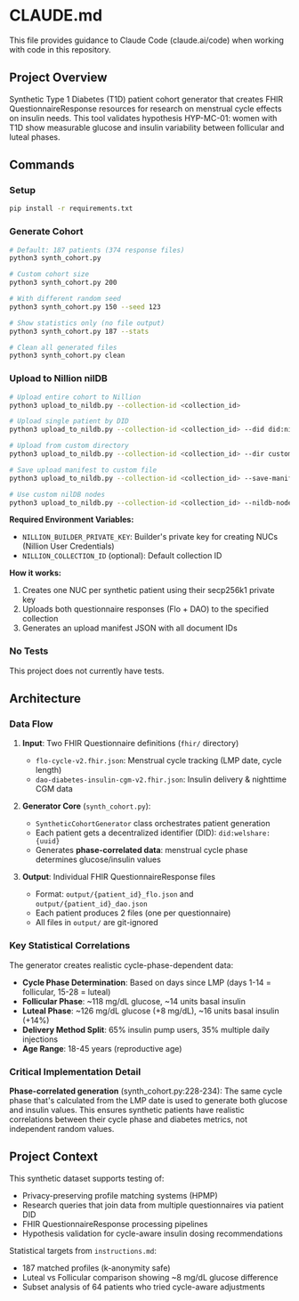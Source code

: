 # CLAUDE.md

This file provides guidance to Claude Code (claude.ai/code) when working with code in this repository.

## Project Overview

Synthetic Type 1 Diabetes (T1D) patient cohort generator that creates FHIR QuestionnaireResponse resources for research on menstrual cycle effects on insulin needs. This tool validates hypothesis HYP-MC-01: women with T1D show measurable glucose and insulin variability between follicular and luteal phases.

## Commands

### Setup
```bash
pip install -r requirements.txt
```

### Generate Cohort
```bash
# Default: 187 patients (374 response files)
python3 synth_cohort.py

# Custom cohort size
python3 synth_cohort.py 200

# With different random seed
python3 synth_cohort.py 150 --seed 123

# Show statistics only (no file output)
python3 synth_cohort.py 187 --stats

# Clean all generated files
python3 synth_cohort.py clean
```

### Upload to Nillion nilDB
```bash
# Upload entire cohort to Nillion
python3 upload_to_nildb.py --collection-id <collection_id>

# Upload single patient by DID
python3 upload_to_nildb.py --collection-id <collection_id> --did did:nil:03a1b2c3d4...

# Upload from custom directory
python3 upload_to_nildb.py --collection-id <collection_id> --dir custom_output/

# Save upload manifest to custom file
python3 upload_to_nildb.py --collection-id <collection_id> --save-manifest manifest.json

# Use custom nilDB nodes
python3 upload_to_nildb.py --collection-id <collection_id> --nildb-nodes https://node1.com https://node2.com
```

**Required Environment Variables:**
- `NILLION_BUILDER_PRIVATE_KEY`: Builder's private key for creating NUCs (Nillion User Credentials)
- `NILLION_COLLECTION_ID` (optional): Default collection ID

**How it works:**
1. Creates one NUC per synthetic patient using their secp256k1 private key
2. Uploads both questionnaire responses (Flo + DAO) to the specified collection
3. Generates an upload manifest JSON with all document IDs

### No Tests
This project does not currently have tests.

## Architecture

### Data Flow

1. **Input**: Two FHIR Questionnaire definitions (`fhir/` directory)
   - `flo-cycle-v2.fhir.json`: Menstrual cycle tracking (LMP date, cycle length)
   - `dao-diabetes-insulin-cgm-v2.fhir.json`: Insulin delivery & nighttime CGM data

2. **Generator Core** (`synth_cohort.py`):
   - `SyntheticCohortGenerator` class orchestrates patient generation
   - Each patient gets a decentralized identifier (DID): `did:welshare:{uuid}`
   - Generates **phase-correlated data**: menstrual cycle phase determines glucose/insulin values

3. **Output**: Individual FHIR QuestionnaireResponse files
   - Format: `output/{patient_id}_flo.json` and `output/{patient_id}_dao.json`
   - Each patient produces 2 files (one per questionnaire)
   - All files in `output/` are git-ignored

### Key Statistical Correlations

The generator creates realistic cycle-phase-dependent data:

- **Cycle Phase Determination**: Based on days since LMP (days 1-14 = follicular, 15-28 = luteal)
- **Follicular Phase**: ~118 mg/dL glucose, ~14 units basal insulin
- **Luteal Phase**: ~126 mg/dL glucose (+8 mg/dL), ~16 units basal insulin (+14%)
- **Delivery Method Split**: 65% insulin pump users, 35% multiple daily injections
- **Age Range**: 18-45 years (reproductive age)

### Critical Implementation Detail

**Phase-correlated generation** (synth_cohort.py:228-234): The same cycle phase that's calculated from the LMP date is used to generate both glucose and insulin values. This ensures synthetic patients have realistic correlations between their cycle phase and diabetes metrics, not independent random values.

## Project Context

This synthetic dataset supports testing of:
- Privacy-preserving profile matching systems (HPMP)
- Research queries that join data from multiple questionnaires via patient DID
- FHIR QuestionnaireResponse processing pipelines
- Hypothesis validation for cycle-aware insulin dosing recommendations

Statistical targets from `instructions.md`:
- 187 matched profiles (k-anonymity safe)
- Luteal vs Follicular comparison showing ~8 mg/dL glucose difference
- Subset analysis of 64 patients who tried cycle-aware adjustments

